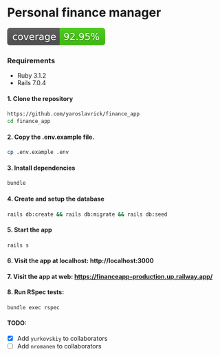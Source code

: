 # Personal finance manager
[![Coverage](badge.svg)](https://github.com/yaroslavrick/finance_app)

### Requirements

- Ruby 3.1.2
- Rails 7.0.4

#### 1. Clone the repository

```zsh
https://github.com/yaroslavrick/finance_app
cd finance_app
```

#### 2. Copy the .env.example file.

```zsh
cp .env.example .env
```

#### 3. Install dependencies

```zsh
bundle
```

#### 4. Create and setup the database

```zsh
rails db:create && rails db:migrate && rails db:seed
```

#### 5. Start the app

```zsh
rails s
```

#### 6. Visit the app at localhost: http://localhost:3000

#### 7. Visit the app at web: https://financeapp-production.up.railway.app/

#### 8. Run RSpec tests:

```zsh
bundle exec rspec
```

#### TODO:
- [x] Add `yurkovskiy` to collaborators
- [ ] Add `nromanen` to collaborators
